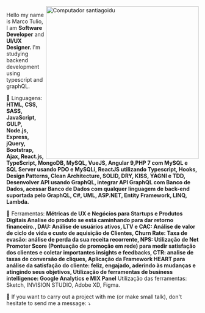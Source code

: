 <img src="https://raw.githubusercontent.com/MicaelliMedeiros/micaellimedeiros/master/image/computer-illustration.png" min-width="400px" max-width="400px" width="400px" align="right" alt="Computador santiagoidu">

<p align="left"> 
  Hello my name is Marco Tulio, I am <strong>Software Developer</strong> and <strong>UI/UX Designer.
  </strong>I'm studying backend development using typescript and graphQL.
</p>

<p align="left">
  🦄 Linguagens: <strong>HTML, CSS, SASS, JavaScript, GULP, Node.js, Express, jQuery, Bootstrap, Ajax, React.js, TypeScript, MongoDB, MySQL, VueJS, Angular 9,PHP 7 com MySQL e SQL Server usando PDO e MySQLi, ReactJS utilizando Typescript, Hooks, Design Patterns, Clean Architecture, SOLID, DRY, KISS, YAGNI e TDD, Desenvolver API usando GraphQL, integrar API GraphQL com Banco de Dados, acessar Banco de Dados com qualquer linguagem de back-end suportada pelo GraphQL, C#, UML, ASP.NET, Entity Framework, LINQ, Lambda.
</strong>
</p>

<p align="left">
  💼 Ferramentas: <strong>Métricas de UX e Negócios para Startups e Produtos Digitais
Analise do produto se está caminhando para dar retorno financeiro., DAU: Análise de usuários ativos, LTV e CAC: Análise de valor de ciclo de vida e custo de aquisição de Clientes, Churn Rate: Taxa de evasão: análise de perda da sua receita recorrente, NPS: Utilização de Net Promoter Score (Pontuação de promoção em rede) para medir satisfação dos clientes e coletar importantes insights e feedbacks, CTR: analise de taxas de conversão de cliques, Aplicação da Framework HEART para análise da satisfação do cliente: feliz, engajado, aderindo às mudanças e atingindo seus objetivos, Utilização de ferramentas de business intelligence: Google Analytics e MIX Panel</strong>
Utilização das ferramentas: Sketch, INVISION STUDIO, Adobe XD, Figma.
</p>

<p align="left">
  💌  If you want to carry out a project with me (or make small talk), don't hesitate to send me a message: ⤵️
</p>

<p align="left">
</p>  



